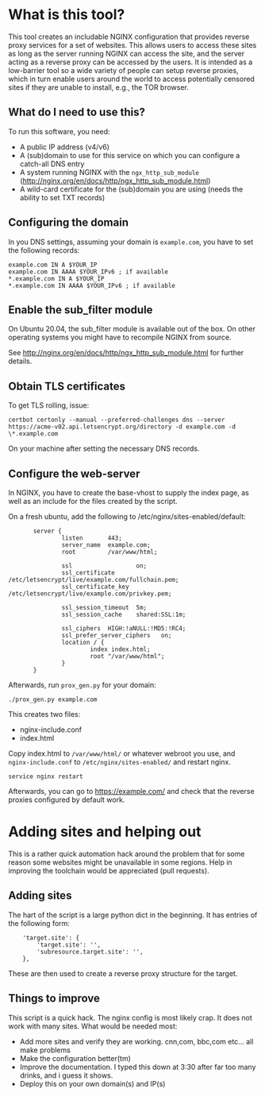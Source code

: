 # What is this tool?

This tool creates an includable NGINX configuration that provides reverse proxy
services for a set of websites. This allows users to access these sites as long
as the server running NGINX can access the site, and the server acting as a 
reverse proxy can be accessed by the users. It is intended as a low-barrier tool
so a wide variety of people can setup reverse proxies, which in turn enable users
around the world to access potentially censored sites if they are unable to install,
e.g., the TOR browser.

## What do I need to use this?

To run this software, you need:
- A public IP address (v4/v6)
- A (sub)domain to use for this service on which you can configure a catch-all DNS entry
- A system running NGINX with the `ngx_http_sub_module` (http://nginx.org/en/docs/http/ngx_http_sub_module.html)
- A wild-card certificate for the (sub)domain you are using (needs the ability to set TXT records)

## Configuring the domain
In you DNS settings, assuming your domain is `example.com`, you have to set the 
following records:

```
example.com IN A $YOUR_IP
example.com IN AAAA $YOUR_IPv6 ; if available
*.example.com IN A $YOUR_IP
*.example.com IN AAAA $YOUR_IPv6 ; if available
```

## Enable the sub_filter module
On Ubuntu 20.04, the sub_filter module is available out of the box. On other
operating systems you might have to recompile NGINX from source.

See http://nginx.org/en/docs/http/ngx_http_sub_module.html for further details.

## Obtain TLS certificates
To get TLS rolling, issue:
```
certbot certonly --manual --preferred-challenges dns --server https://acme-v02.api.letsencrypt.org/directory -d example.com -d \*.example.com
```
On your machine after setting the necessary DNS records.

## Configure the web-server

In NGINX, you have to create the base-vhost to supply the index page, as well
as an include for the files created by the script.

On a fresh ubuntu, add the following to /etc/nginx/sites-enabled/default:
```
       server {
               listen       443;
               server_name  example.com;
               root         /var/www/html;

               ssl                  on;
               ssl_certificate      /etc/letsencrypt/live/example.com/fullchain.pem;
               ssl_certificate_key  /etc/letsencrypt/live/example.com/privkey.pem;

               ssl_session_timeout  5m;
               ssl_session_cache    shared:SSL:1m;

               ssl_ciphers  HIGH:!aNULL:!MD5:!RC4;
               ssl_prefer_server_ciphers   on;
               location / {
                       index index.html;
                       root "/var/www/html";
               }
       }
```

Afterwards, run `prox_gen.py` for your domain:
```
./prox_gen.py example.com
```

This creates two files:
- nginx-include.conf
- index.html

Copy index.html to `/var/www/html/` or whatever webroot you use, and 
`nginx-include.conf` to `/etc/nginx/sites-enabled/` and restart nginx.

```
service nginx restart
```

Afterwards, you can go to https://example.com/ and check that the reverse
proxies configured by default work.

# Adding sites and helping out
This is a rather quick automation hack around the problem that for some reason
some websites might be unavailable in some regions. Help in improving the 
toolchain would be appreciated (pull requests).

## Adding sites
The hart of the script is a large python dict in the beginning. It has entries
of the following form:
```
	'target.site': {
		'target.site': '',
		'subresource.target.site': '',
	},
```

These are then used to create a reverse proxy structure for the target.

## Things to improve
This script is a quick hack. The nginx config is most likely crap. It does not
work with many sites. What would be needed most:
- Add more sites and verify they are working. cnn,com, bbc,com etc... all make problems
- Make the configuration better(tm)
- Improve the documentation. I typed this down at 3:30 after far too many drinks, and i guess it shows.
- Deploy this on your own domain(s) and IP(s)
